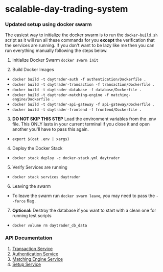 # scalable-day-trading-system

### Updated setup using docker swarm

The easiest way to initialize the docker swarm is to run the `docker-build.sh` script as it
will run all these commands for you **except** the verification that the services are running. If you don't want to be lazy like me then you can run everything manually following the steps below.

1. Initialize Docker Swarm
   `docker swarm init`

2. Build Docker Images

- `docker build -t daytrader-auth -f authentication/Dockerfile .`
- `docker build -t daytrader-transaction -f transaction/Dockerfile .`
- `docker build -t daytrader-database -f database/Dockerfile .`
- `docker build -t daytrader-matching-engine -f matching-engine/Dockerfile .`
- `docker build -t daytrader-api-gateway -f api-gateway/Dockerfile .`
- `docker build -t daytrader-frontend -f frontend/Dockerfile .`

3. **DO NOT SKIP THIS STEP** Load the environment variables from the .env file. This ONLY lasts in your current terminal
if you close it and open another you'll have to pass this again.
- `export $(cat .env | xargs)`

4. Deploy the Docker Stack

- `docker stack deploy -c docker-stack.yml daytrader`

5. Verify Services are running

- `docker stack services daytrader`

6. Leaving the swarm
 - To leave the swarm run `docker swarm leave`, you may need to pass the `--force` flag.

7. **Optional:** Destroy the database if you want to start with a clean one for running test scripts
 - `docker volume rm daytrader_db_data`

### API Documentation

1. [Transaction Service](http://localhost:3001/transaction/docs)
2. [Authentication Service](http://localhost:3001/authentication/docs)
3. [Matching Engine Service](http://localhost:3001/engine/docs)
4. [Setup Service](http://localhost:3001/setup/docs)

